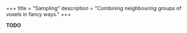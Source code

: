 +++
title = "Sampling"
description = "Combining neighbouring groups of voxels in fancy ways."
+++

**TODO**

